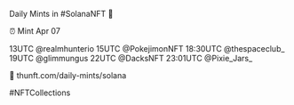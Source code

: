 Daily Mints in #SolanaNFT 🚀

⏰ Mint Apr 07

13UTC @realmhunterio
15UTC @PokejimonNFT
18:30UTC @thespaceclub_
19UTC @glimmungus
22UTC @DacksNFT
23:01UTC @Pixie_Jars_

🔗 thunft.com/daily-mints/solana

#NFTCollections